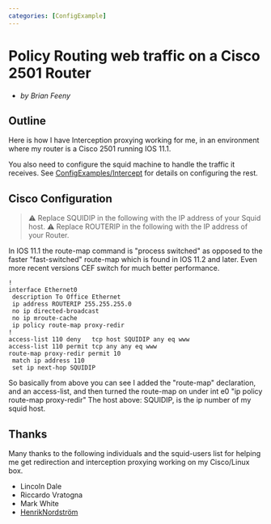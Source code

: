 ```yaml
---
categories: [ConfigExample]
---
```

# Policy Routing web traffic on a Cisco 2501 Router

  - *by Brian Feeny*

## Outline

Here is how I have Interception proxying working for me, in an
environment where my router is a Cisco 2501 running IOS 11.1.

You also need to configure the squid machine to handle the traffic it
receives. See [ConfigExamples/Intercept](/ConfigExamples/Intercept)
for details on configuring the rest.

## Cisco Configuration

> :warning:
    Replace SQUIDIP in the following with the IP address of your Squid
    host.
    :warning:
    Replace ROUTERIP in the following with the IP address of your
    Router.

In IOS 11.1 the route-map command is "process switched" as opposed to
the faster "fast-switched" route-map which is found in IOS 11.2 and
later. Even more recent versions CEF switch for much better performance.

    !
    interface Ethernet0
     description To Office Ethernet
     ip address ROUTERIP 255.255.255.0
     no ip directed-broadcast
     no ip mroute-cache
     ip policy route-map proxy-redir
    !
    access-list 110 deny   tcp host SQUIDIP any eq www
    access-list 110 permit tcp any any eq www
    route-map proxy-redir permit 10
     match ip address 110
     set ip next-hop SQUIDIP

So basically from above you can see I added the "route-map" declaration,
and an access-list, and then turned the route-map on under int e0 "ip
policy route-map proxy-redir" The host above: SQUIDIP, is the ip number
of my squid host.

## Thanks

Many thanks to the following individuals and the squid-users list for
helping me get redirection and interception proxying working on my
Cisco/Linux box.

  - Lincoln Dale
  - Riccardo Vratogna
  - Mark White
  - [HenrikNordström](/HenrikNordstr%C3%B6m)
